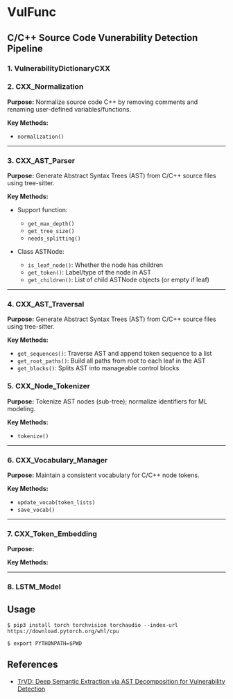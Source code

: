 # VulFunc

## C/C++ Source Code Vunerability Detection Pipeline

### 1. VulnerabilityDictionaryCXX

### 2. CXX_Normalization

**Purpose:** Normalize source code C++ by removing comments and renaming user-defined variables/functions.

**Key Methods:**

* `normalization()`

---

### 3. CXX_AST_Parser

**Purpose:** Generate Abstract Syntax Trees (AST) from C/C++ source files using tree-sitter.

**Key Methods:**

* Support function:
    * `get_max_depth()`
    * `get_tree_size()`
    * `needs_splitting()`

* Class ASTNode: 
    * `is_leaf_node()`: Whether the node has children
    * `get_token()`: Label/type of the node in AST
    * `get_children()`: List of child ASTNode objects (or empty if leaf)

---

### 4. CXX_AST_Traversal
**Purpose:** Generate Abstract Syntax Trees (AST) from C/C++ source files using tree-sitter.

**Key Methods:**

* `get_sequences()`: Traverse AST and append token sequence to a list
* `get_root_paths()`: Build all paths from root to each leaf in the AST
* `get_blocks()`: Splits AST into manageable control blocks

### 5. CXX_Node_Tokenizer

**Purpose:** Tokenize AST nodes (sub-tree); normalize identifiers for ML modeling.

**Key Methods:**

* `tokenize()`

---

### 6. CXX_Vocabulary_Manager

**Purpose:** Maintain a consistent vocabulary for C/C++ node tokens.

**Key Methods:**

* `update_vocab(token_lists)`
* `save_vocab()`

---

### 7. CXX_Token_Embedding

**Purpose:** 

**Key Methods:**

---

### 8. LSTM_Model

## Usage

```
$ pip3 install torch torchvision torchaudio --index-url https://download.pytorch.org/whl/cpu
```

```
$ export PYTHONPATH=$PWD
```

## References
* [TrVD: Deep Semantic Extraction via AST Decomposition for Vulnerability Detection](https://github.com/XUPT-SSS/TrVD/tree/main)